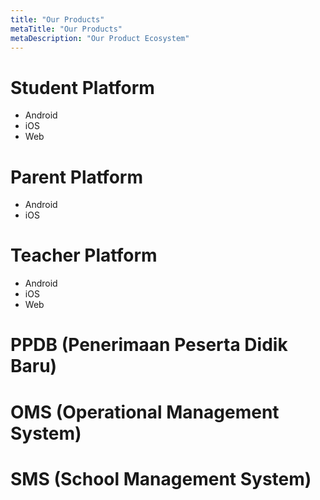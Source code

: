 ```yaml
---
title: "Our Products"
metaTitle: "Our Products"
metaDescription: "Our Product Ecosystem"
---
```


# Student Platform

- Android
- iOS 
- Web

# Parent Platform

- Android
- iOS

# Teacher Platform

- Android
- iOS
- Web

# PPDB (Penerimaan Peserta Didik Baru)

# OMS (Operational Management System)

# SMS (School Management System)
